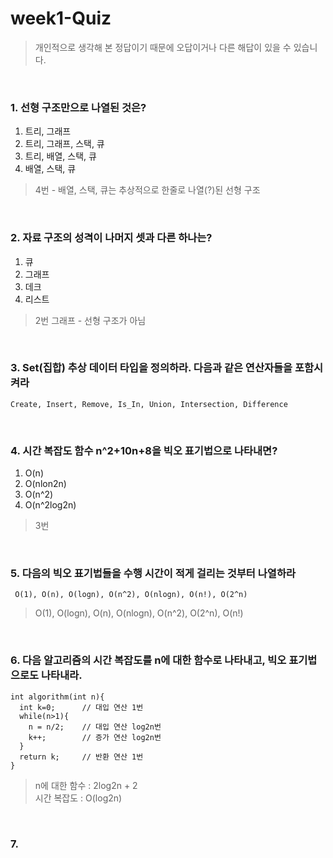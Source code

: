 # week1-Quiz
> 개인적으로 생각해 본 정답이기 때문에 오답이거나 다른 해답이 있을 수 있습니다. <br/>

<br/>

### 1. 선형 구조만으로 나열된 것은?
1. 트리, 그래프
2. 트리, 그래프, 스택, 큐
3. 트리, 배열, 스택, 큐
4. 배열, 스택, 큐
> 4번 - 배열, 스택, 큐는 추상적으로 한줄로 나열(?)된 선형 구조

<br/>

### 2. 자료 구조의 성격이 나머지 셋과 다른 하나는?
1. 큐
2. 그래프
3. 데크
4. 리스트
> 2번 그래프 - 선형 구조가 아님

<br/>

### 3. Set(집합) 추상 데이터 타입을 정의하라. 다음과 같은 연산자들을 포함시켜라
` Create, Insert, Remove, Is_In, Union, Intersection, Difference ` 
> 

<br/>

### 4. 시간 복잡도 함수 n^2+10n+8을 빅오 표기법으로 나타내면?
1. O(n)
2. O(nlon2n)
3. O(n^2)
4. O(n^2log2n)
> 3번

<br/>

### 5. 다음의 빅오 표기법들을 수행 시간이 적게 걸리는 것부터 나열하라
` O(1), O(n), O(logn), O(n^2), O(nlogn), O(n!), O(2^n)`
> O(1), O(logn), O(n), O(nlogn), O(n^2), O(2^n), O(n!)

<br/>

### 6. 다음 알고리즘의 시간 복잡도를 n에 대한 함수로 나타내고, 빅오 표기법으로도 나타내라.
```
int algorithm(int n){
  int k=0;      // 대입 연산 1번
  while(n>1){    
    n = n/2;    // 대입 연산 log2n번
    k++;        // 증가 연산 log2n번
  }
  return k;     // 반환 연산 1번
}
```
> n에 대한 함수 : 2log2n + 2 <br/>
> 시간 복잡도 : O(log2n)

<br/>

### 7. 
